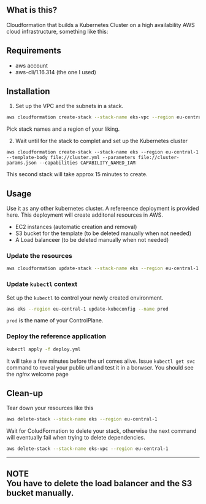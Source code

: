 ## What is this?
Cloudformation that builds a Kubernetes Cluster on a high availability
AWS cloud infrastructure, something like this:


## Requirements
- aws account
- aws-cli/1.16.314 (the one I used)

## Installation
1. Set up the VPC and the subnets in a stack.
```bash 
aws cloudformation create-stack --stack-name eks-vpc --region eu-central-1 --template-body file://network.yml --parameters file://network-params.json
```
Pick stack names and a region of your liking.

2. Wait until for the stack to complet and set up the 
Kubernetes cluster
```
aws cloudformation create-stack --stack-name eks --region eu-central-1 --template-body file://cluster.yml --parameters file://cluster-params.json --capabilities CAPABILITY_NAMED_IAM
```
This second stack will take approx 15 minutes to create.  
## Usage
Use it as any other kubernetes cluster. A refereence deployment is provided here.
This deployment will create additonal resources in AWS.
- EC2 instances (automatic creation and removal)
- S3 bucket for the template (to be deleted manually when not needed)
- A Load balanceer (to be deleted manually when not needed)

### Update the resources
```bash
aws cloudformation update-stack --stack-name eks --region eu-central-1 --template-body file://cluster.yml --parameters file://cluster-params.json --capabilities CAPABILITY_NAMED_IAM
```
### Update `kubectl` context
Set up the `kubectl` to control your newly created environment. 
```bash
aws eks --region eu-central-1 update-kubeconfig --name prod
```
`prod` is the name of your ControlPlane.  
### Deploy the reference application
```bash
kubectl apply -f deploy.yml
```
It will take a few minutes before the url comes alive.
Issue `kubectl get svc` command to reveal your public url and test it in a borwser. You should see the _nginx_ welcome page


## Clean-up
Tear down your resources like this
```bash
aws delete-stack --stack-name eks --region eu-central-1
```
Wait for ColudFormation to delete your stack, otherwise the next command will eventually fail when trying to delete dependencies.
```bash
aws delete-stack --stack-name eks-vpc --region eu-central-1
```
---
**NOTE**  
You have to delete the load balancer and the S3 bucket manually.  
---


